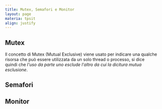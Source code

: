 ```yaml
---
title: Mutex, Semafori e Monitor
layout: page
materia: tpsit
align: justify
---
```


## Mutex
Il concetto di <span class="text-danger">Mutex</span> (Mutual Exclusive) viene usato per indicare una qualche risorsa che può essere utilizzata da un solo thread o processo, si dice quindi che *l'uso da parte uno esclude l'altro da cui la dicitura mutua esclusione*.


## Semafori

## Monitor